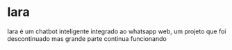 # Iara
Iara é um chatbot inteligente integrado ao whatsapp web, um projeto que foi descontinuado mas grande parte continua funcionando
